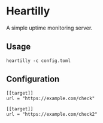 # Heartilly

A simple uptime monitoring server.

## Usage

```
heartilly -c config.toml
```

## Configuration

```
[[target]]
url = "https://example.com/check"

[[target]]
url = "https://example.com/check2"
```

